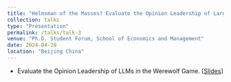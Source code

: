 ```yaml
---
title: "Helmsman of the Masses? Evaluate the Opinion Leadership of Large Language Models in the Werewolf Game."
collection: talks
type: "Presentation"
permalink: /talks/talk-3
venue: "Ph.D. Student Forum, School of Economics and Management"
date: 2024-04-28
location: "Beijing China"
---
```


- Evaluate the Opinion Leadership of LLMs in the Werewolf Game. [[Slides](http://doslim.github.io/files/Evaluate_the_Opinion_Leadership_of_LLMs.pdf)]
